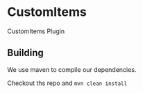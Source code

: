 # CustomItems
CustomItems Plugin

## Building
We use maven to compile our dependencies.

Checkout ths repo and `mvn clean install`
